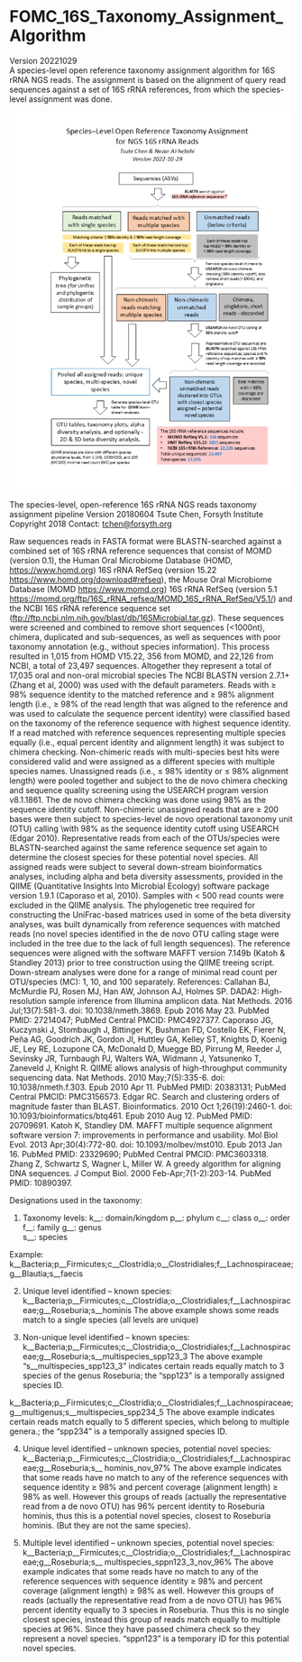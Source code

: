 # FOMC_16S_Taxonomy_Assignment_Algorithm
Version 20221029
<br>
A species-level open reference taxonomy assignment algorithm for 16S rRNA NGS reads.
The assignment is based on the alignment of query read sequences against a set of 16S rRNA references, from which the species-level assignment was done.

<div align="center"><a href="https://github.com/tsute/FOMC_16S_Taxonomy_Assignment_Algorithm/blob/main/Species-Level_BALSTN-QIIME-Pipeline-Flowchart_lettersize_20221029.pdf"><img src="https://github.com/tsute/FOMC_16S_Taxonomy_Assignment_Algorithm/blob/main/Species-Level_BALSTN-QIIME-Pipeline-Flowchart_lettersize_20221029.png"></a></div>

The species-level, open-reference 16S rRNA NGS reads taxonomy assignment pipeline
Version 20180604
Tsute Chen, Forsyth Institute Copyright 2018
Contact: tchen@forsyth.org

Raw sequences reads in FASTA format were BLASTN-searched against a combined set of 16S rRNA reference sequences that consist of MOMD (version 0.1), the Human Oral Microbiome Database (HOMD, https://www.homd.org) 16S rRNA RefSeq (version 15.22 https://www.homd.org/download#refseq), the Mouse Oral Microbiome Database (MOMD https://www.momd.org) 16S rRNA RefSeq (version 5.1 https://momd.org/ftp/16S_rRNA_refseq/MOMD_16S_rRNA_RefSeq/V5.1/) and the NCBI 16S rRNA reference sequence set (ftp://ftp.ncbi.nlm.nih.gov/blast/db/16SMicrobial.tar.gz). These sequences were screened and combined to remove short sequences (<1000nt), chimera, duplicated and sub-sequences, as well as sequences with poor taxonomy annotation (e.g., without species information). This process resulted in 1,015 from HOMD V15.22, 356 from MOMD, and 22,126 from NCBI, a total of 23,497 sequences. Altogether they represent a total of 17,035 oral and non-oral microbial species
The NCBI BLASTN version 2.7.1+ (Zhang et al, 2000) was used with the default parameters. Reads with ≥ 98% sequence identity to the matched reference and ≥ 98% alignment length (i.e., ≥ 98% of the read length that was aligned to the reference and was used to calculate the sequence percent identity) were classified based on the taxonomy of the reference sequence with highest sequence identity. If a read matched with reference sequences representing multiple species equally (i.e., equal percent identity and alignment length) it was subject to chimera checking. Non-chimeric reads with multi-species best hits were considered valid and were assigned as a different species with multiple species names. Unassigned reads (i.e., ≤ 98% identity or ≤ 98% alignment length) were pooled together and subject to the de novo chimera checking and sequence quality screening using the USEARCH program version v8.1.1861. The de novo chimera checking was done using 98% as the sequence identity cutoff. Non-chimeric unassigned reads that are ≥ 200 bases were then subject to species-level de novo operational taxonomy unit (OTU) calling \with 98% as the sequence identity cutoff using USEARCH (Edgar 2010). Representative reads from each of the OTUs/species were BLASTN-searched against the same reference sequence set again to determine the closest species for these potential novel species. All assigned reads were subject to several down-stream bioinformatics analyses, including alpha and beta diversity assessments, provided in the QIIME (Quantitative Insights Into Microbial Ecology) software package version 1.9.1 (Caporaso et al, 2010).  Samples with < 500 read counts were excluded in the QIIME analysis. The phylogenetic tree required for constructing the UniFrac-based matrices used in some of the beta diversity analyses, was built dynamically from reference sequences with matched reads (no novel species identified in the de novo OTU calling stage were included in the tree due to the lack of full length sequences). The reference sequences were aligned with the software MAFFT version 7.149b (Katoh & Standley  2013) prior to tree construction using the QIIME treeing script. Down-stream analyses were done for a range of minimal read count per OTU/species (MC): 1, 10, and 100 separately. 
References:
Callahan BJ, McMurdie PJ, Rosen MJ, Han AW, Johnson AJ, Holmes SP. DADA2: High-resolution sample inference from Illumina amplicon data. Nat Methods. 2016 Jul;13(7):581-3. doi: 10.1038/nmeth.3869. Epub 2016 May 23. PubMed PMID: 27214047; PubMed Central PMCID: PMC4927377.
Caporaso JG, Kuczynski J, Stombaugh J, Bittinger K, Bushman FD, Costello EK, Fierer N, Peña AG, Goodrich JK, Gordon JI, Huttley GA, Kelley ST, Knights D, Koenig JE, Ley RE, Lozupone CA, McDonald D, Muegge BD, Pirrung M, Reeder J, Sevinsky JR, Turnbaugh PJ, Walters WA, Widmann J, Yatsunenko T, Zaneveld J, Knight R. QIIME allows analysis of high-throughput community sequencing data. Nat Methods. 2010 May;7(5):335-6. doi: 10.1038/nmeth.f.303. Epub 2010 Apr 11. PubMed  PMID: 20383131; PubMed Central PMCID: PMC3156573. 
Edgar RC. Search and clustering orders of magnitude faster than BLAST. Bioinformatics. 2010 Oct 1;26(19):2460-1. doi: 10.1093/bioinformatics/btq461. Epub 2010 Aug 12. PubMed PMID: 20709691.
Katoh K, Standley DM. MAFFT multiple sequence alignment software version 7: improvements in performance and usability. Mol Biol Evol. 2013 Apr;30(4):772-80.  doi: 10.1093/molbev/mst010. Epub 2013 Jan 16. PubMed PMID: 23329690; PubMed Central PMCID: PMC3603318.
Zhang Z, Schwartz S, Wagner L, Miller W. A greedy algorithm for aligning DNA sequences. J Comput Biol. 2000 Feb-Apr;7(1-2):203-14. PubMed PMID: 10890397.

Designations used in the taxonomy:
1.	Taxonomy levels:
k__: domain/kingdom
p__: phylum
c__: class
o__: order
f__: family
g__: genus  
s__: species

Example: 
k__Bacteria;p__Firmicutes;c__Clostridia;o__Clostridiales;f__Lachnospiraceae;g__Blautia;s__faecis


2.	Unique level identified – known species:
k__Bacteria;p__Firmicutes;c__Clostridia;o__Clostridiales;f__Lachnospiraceae;g__Roseburia;s__hominis
The above example shows some reads match to a single species (all levels are unique)

3.	Non-unique level identified – known species:
k__Bacteria;p__Firmicutes;c__Clostridia;o__Clostridiales;f__Lachnospiraceae;g__Roseburia;s__multispecies_spp123_3
 The above example “s__multispecies_spp123_3” indicates certain reads equally match to 3 species of the genus Roseburia; the “spp123” is a temporally assigned species ID.

k__Bacteria;p__Firmicutes;c__Clostridia;o__Clostridiales;f__Lachnospiraceae;g__multigenus;s__multispecies_spp234_5
	The above example indicates certain reads match equally to 5 different species, which belong to multiple genera.; the “spp234” is a temporally assigned species ID.

4.	Unique level identified – unknown species, potential novel species:
k__Bacteria;p__Firmicutes;c__Clostridia;o__Clostridiales;f__Lachnospiraceae;g__Roseburia;s__ hominis_nov_97%
	The above example indicates that some reads have no match to any of the reference sequences with sequence identity ≥ 98% and percent coverage (alignment length)  ≥ 98% as well. However this groups of reads (actually the representative read from a de novo  OTU) has 96% percent identity to Roseburia hominis, thus this is a potential novel species, closest to Roseburia hominis. (But they are not the same species).

5.	Multiple level identified – unknown species, potential novel species:
k__Bacteria;p__Firmicutes;c__Clostridia;o__Clostridiales;f__Lachnospiraceae;g__Roseburia;s__ multispecies_sppn123_3_nov_96%
	The above example indicates that some reads have no match to any of the reference sequences with sequence identity ≥ 98% and percent coverage (alignment length)  ≥ 98% as well. However this groups of reads (actually the representative read from a de novo  OTU) has 96% percent identity equally to 3 species in Roseburia. Thus this is no single closest species, instead this group of reads match equally to multiple species at 96%. Since they have passed chimera check so they represent a novel species. “sppn123” is a temporary ID for this potential novel species.




